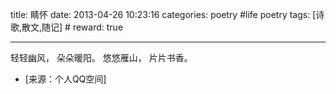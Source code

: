 title: 睛怀 
date: 2013-04-26 10:23:16
categories: poetry #life poetry
tags: [诗歌,散文,随记]  # <!--more-->
reward: true

---

轻轻幽风，
朵朵暖阳。
悠悠雁山，
片片书香。

<!--more-->

- [来源：个人QQ空间]